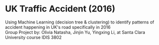 # UK Traffic Accident (2016)
Using Machine Learning (decision tree & clustering) to identify patterns of accident happening in UK's road specifically in 2016\
Group Project by: Olivia Natasha, Jinjin Yu, Yingxing Li, at Santa Clara University course IDIS 3802
